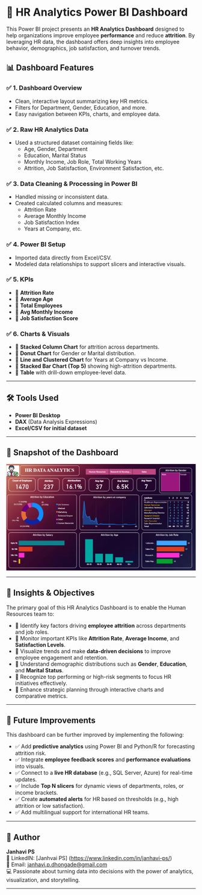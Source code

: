 # 🧠 HR Analytics Power BI Dashboard

This Power BI project presents an **HR Analytics Dashboard** designed to help organizations improve employee **performance** and reduce **attrition**. By leveraging HR data, the dashboard offers deep insights into employee behavior, demographics, job satisfaction, and turnover trends.

## 📊 Dashboard Features

### ✅ 1. **Dashboard Overview**
- Clean, interactive layout summarizing key HR metrics.
- Filters for Department, Gender, Education, and more.
- Easy navigation between KPIs, charts, and employee data.

### ✅ 2. **Raw HR Analytics Data**
- Used a structured dataset containing fields like:
  - Age, Gender, Department
  - Education, Marital Status
  - Monthly Income, Job Role, Total Working Years
  - Attrition, Job Satisfaction, Environment Satisfaction, etc.

### ✅ 3. **Data Cleaning & Processing in Power BI**
- Handled missing or inconsistent data.
- Created calculated columns and measures:
  - Attrition Rate
  - Average Monthly Income
  - Job Satisfaction Index
  - Years at Company, etc.

### ✅ 4. **Power BI Setup**
- Imported data directly from Excel/CSV.
- Modeled data relationships to support slicers and interactive visuals.

### ✅ 5. **KPIs**
- 🔹 **Attrition Rate**
- 🔹 **Average Age**
- 🔹 **Total Employees**
- 🔹 **Avg Monthly Income**
- 🔹 **Job Satisfaction Score**

### ✅ 6. **Charts & Visuals**
- 📌 **Stacked Column Chart** for attrition across departments.
- 📌 **Donut Chart** for Gender or Marital distribution.
- 📌 **Line and Clustered Chart** for Years at Company vs Income.
- 📌 **Stacked Bar Chart (Top 5)** showing high-attrition departments.
- 📌 **Table** with drill-down employee-level data.

---

## 🛠 Tools Used
- **Power BI Desktop**
- **DAX** (Data Analysis Expressions)
- **Excel/CSV for initial dataset**

---

## 📸 Snapshot of the Dashboard

![HR DATA ANALYTICS](https://github.com/Janhavi-07/HR-DATA-ANALYTICS/blob/main/HR%20DATA%20ANALYTICS.png)

---

## 🎯 Insights & Objectives

The primary goal of this HR Analytics Dashboard is to enable the Human Resources team to:

- 📌 Identify key factors driving **employee attrition** across departments and job roles.
- 📌 Monitor important KPIs like **Attrition Rate**, **Average Income**, and **Satisfaction Levels**.
- 📌 Visualize trends and make **data-driven decisions** to improve employee engagement and retention.
- 📌 Understand demographic distributions such as **Gender**, **Education**, and **Marital Status**.
- 📌 Recognize top performing or high-risk segments to focus HR initiatives effectively.
- 📌 Enhance strategic planning through interactive charts and comparative metrics.

---

## 🚀 Future Improvements

This dashboard can be further improved by implementing the following:

- ✅ Add **predictive analytics** using Power BI and Python/R for forecasting attrition risk.
- ✅ Integrate **employee feedback scores** and **performance evaluations** into visuals.
- ✅ Connect to a **live HR database** (e.g., SQL Server, Azure) for real-time updates.
- ✅ Include **Top N slicers** for dynamic views of departments, roles, or income brackets.
- ✅ Create **automated alerts** for HR based on thresholds (e.g., high attrition or low satisfaction).
- ✅ Add multilingual support for international HR teams.

---

## 👤 Author

**Janhavi PS**  
🔗 LinkedIN: [Janhvai PS]  (https://www.linkedin.com/in/janhavi-ps/) <br>
📧 Email: janhavi.p.dhongade@gmail.com <br>
💻 Passionate about turning data into decisions with the power of analytics, visualization, and storytelling.

---


